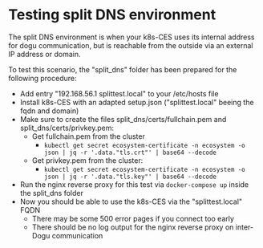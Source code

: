 # Testing split DNS environment

The split DNS environment is when your k8s-CES uses its internal address for dogu communication, but is reachable from the outside via an external IP address or domain.

To test this scenario, the "split_dns" folder has been prepared for the following procedure:

- Add entry "192.168.56.1 splittest.local" to your /etc/hosts file
- Install k8s-CES with an adapted setup.json ("splittest.local" beeing the fqdn and domain)
- Make sure to create the files split_dns/certs/fullchain.pem and split_dns/certs/privkey.pem:
  - Get fullchain.pem from the cluster
    - `kubectl get secret ecosystem-certificate -n ecosystem -o json | jq -r '.data."tls.crt"' | base64 --decode`
  - Get privkey.pem from the cluster:
    - `kubectl get secret ecosystem-certificate -n ecosystem -o json | jq -r '.data."tls.key"' | base64 --decode`
- Run the nginx reverse proxy for this test via `docker-compose up` inside the split_dns folder
- Now you should be able to use the k8s-CES via the "splittest.local" FQDN
    - There may be some 500 error pages if you connect too early
    - There should be no log output for the nginx reverse proxy on inter-Dogu communication
